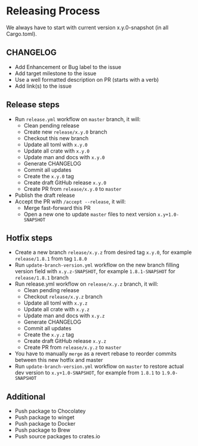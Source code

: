 # Releasing Process

We always have to start with current version x.y.0-snapshot (in all Cargo.toml).

## CHANGELOG

- Add Enhancement or Bug label to the issue
- Add target milestone to the issue
- Use a well formatted description on PR (starts with a verb)
- Add link(s) to the issue

## Release steps

- Run `release.yml` workflow on `master` branch, it will:
  - Clean pending release
  - Create new `release/x.y.0` branch
  - Checkout this new branch
  - Update all toml with `x.y.0`
  - Update all crate with `x.y.0`
  - Update man and docs with `x.y.0`
  - Generate CHANGELOG
  - Commit all updates
  - Create the `x.y.0` tag
  - Create draft GitHub release `x.y.0`
  - Create PR from `release/x.y.0` to `master`
- Publish the draft release
- Accept the PR with `/accept --release`, it will:
  - Merge fast-forward this PR
  - Open a new one to update `master` files to next version `x.y+1.0-SNAPSHOT`

## Hotfix steps

- Create a new branch `release/x.y.z` from desired tag `x.y.0`, for example `release/1.8.1` from tag `1.8.0`
- Run `update-branch-version.yml` workflow on the new branch filling version field with `x.y.z-SNAPSHOT`, for example `1.8.1-SNAPSHOT` for `release/1.8.1` branch
- Run release.yml workflow on `release/x.y.z` branch, it will:
  - Clean pending release
  - Checkout `release/x.y.z` branch
  - Update all toml with `x.y.z`
  - Update all crate with `x.y.z`
  - Update man and docs with `x.y.z`
  - Generate CHANGELOG
  - Commit all updates
  - Create the `x.y.z` tag
  - Create draft GitHub release `x.y.z`
  - Create PR from `release/x.y.z` to `master`
- You have to manually `merge` as a revert rebase to reorder commits between this new hotfix and  master
- Run `update-branch-version.yml` workflow on `master` to restore actual dev version to `x.y+1.0-SNAPSHOT`, for example from `1.8.1` to `1.9.0-SNAPSHOT`

## Additional

- Push package to Chocolatey
- Push package to winget
- Push package to Docker
- Push package to Brew
- Push source packages to crates.io

